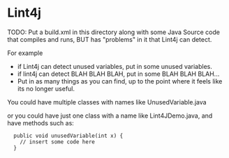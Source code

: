 # Lint4j

TODO: Put a build.xml in this directory along with some Java Source code that compiles and runs, BUT has "problems" in it
that Lint4j can detect.

For example

* if Lint4j can detect unused variables, put in some unused variables.
* if lint4j can detect BLAH BLAH BLAH, put in some BLAH BLAH BLAH...
* Put in as many things as you can find, up to the point where it feels like its no longer useful.

You could have multiple classes with names like UnusedVariable.java

or you could have just one class with a name like Lint4JDemo.java, and have methods such as:

```
  public void unusedVariable(int x) {
    // insert some code here
  }
```

